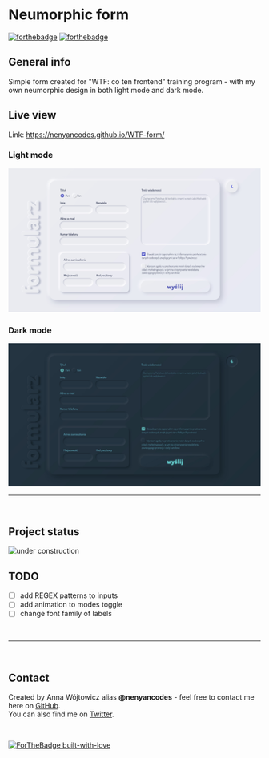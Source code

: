 
# Neumorphic form
[![forthebadge](https://forthebadge.com/images/badges/uses-html.svg)](https://forthebadge.com) [![forthebadge](https://forthebadge.com/images/badges/uses-css.svg)](https://forthebadge.com)

## General info
Simple form created for "WTF: co ten frontend" training program - with my own neumorphic design in both light mode and dark mode.

## Live view
Link: https://nenyancodes.github.io/WTF-form/

### Light mode
<img src="img/light-mode.jpg" alt="neumophic light mode" width="800"> 

### Dark mode
<img src="img/dark-mode.jpg" alt="neumophic dark mode" width="800">

<br>

---

<br>

## Project status
<img src="img/under-construction.svg.jpg" alt="under construction" width="200">

## TODO
* [ ] add REGEX patterns to inputs
* [ ] add animation to modes toggle
* [ ] change font family of labels

<br>

---

<br>

## Contact
Created by Anna Wójtowicz alias __@nenyancodes__ - feel free to contact me here on [GitHub](https://github.com/nenyancodes). 
<br> You can also find me on [Twitter](https://twitter.com/nenyancodes).

<br>

[![ForTheBadge built-with-love](http://ForTheBadge.com/images/badges/built-with-love.svg)](https://GitHub.com/Naereen/)
